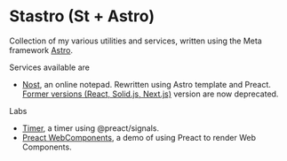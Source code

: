 # Stastro (St + Astro)

Collection of my various utilities and services, written using the Meta framework [Astro](https://astro.build/). 

Services available are

- [Nost](https://sate.li/nost), an online notepad. Rewritten using Astro template and Preact. [Former versions (React, Solid.js, Next.js)](https://github.com/satellitemx/nost) version are now deprecated. 

Labs

- [Timer](https://sate.li/lab/timer), a timer using @preact/signals. 
- [Preact WebComponents](https://sate.li/lab/preact-webcomponents), a demo of using Preact to render Web Components. 